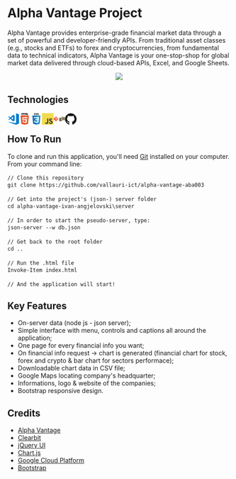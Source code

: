 # Alpha Vantage Project

Alpha Vantage provides enterprise-grade financial market data through a set of powerful and developer-friendly APIs. From traditional asset classes (e.g., stocks and ETFs) to forex and cryptocurrencies, from fundamental data to technical indicators, Alpha Vantage is your one-stop-shop for global market data delivered through cloud-based APIs, Excel, and Google Sheets.

<div align="center">
  <img src="https://drive.google.com/uc?export=view&id=1S3yIZ19Ykii8C5Z5HZdCQPIHtFyRfKNl" width="700px"/>
</div>



## Technologies

<img align="left" alt="Visual Studio Code" width="26px" src="https://raw.githubusercontent.com/github/explore/80688e429a7d4ef2fca1e82350fe8e3517d3494d/topics/visual-studio-code/visual-studio-code.png" />
<img align="left" alt="HTML5" width="26px" src="https://raw.githubusercontent.com/github/explore/80688e429a7d4ef2fca1e82350fe8e3517d3494d/topics/html/html.png" />
<img align="left" alt="CSS3" width="26px" src="https://raw.githubusercontent.com/github/explore/80688e429a7d4ef2fca1e82350fe8e3517d3494d/topics/css/css.png" />
<img align="left" alt="JavaScript" width="26px"src="https://raw.githubusercontent.com/github/explore/80688e429a7d4ef2fca1e82350fe8e3517d3494d/topics/javascript/javascript.png" />

<img align="left" alt="Git" width="26px" src="https://raw.githubusercontent.com/github/explore/80688e429a7d4ef2fca1e82350fe8e3517d3494d/topics/git/git.png" />
<img align="left" alt="GitHub" width="26px" src="https://raw.githubusercontent.com/github/explore/78df643247d429f6cc873026c0622819ad797942/topics/github/github.png" />

<br>

## How To Run

To clone and run this application, you'll need [Git](https://git-scm.com/downloads) installed on your computer. From your command line:

```
// Clone this repository
git clone https://github.com/vallauri-ict/alpha-vantage-aba003

// Get into the project's (json-) server folder
cd alpha-vantage-ivan-angjelovski\server

// In order to start the pseudo-server, type:
json-server --w db.json

// Get back to the root folder
cd ..

// Run the .html file
Invoke-Item index.html

// And the application will start!
```

## Key Features

* On-server data (node js - json server);
* Simple interface with menu, controls and captions all around the application; 
* One page for every financial info you want;
* On financial info request -> chart is generated (financial chart for stock, forex and crypto & bar chart for sectors performace);
* Downloadable chart data in CSV file;
* Google Maps locating company's headquarter;
* Informations, logo & website of the companies;
* Bootstrap responsive design.

## Credits
- [Alpha Vantage](https://www.alphavantage.co/)
- [Clearbit](https://clearbit.com/)
- [jQuery UI](https://jqueryui.com/)
- [Chart.js](https://www.chartjs.org/)
- [Google Cloud Platform](https://console.developers.google.com/)
- [Bootstrap](https://getbootstrap.com/)


